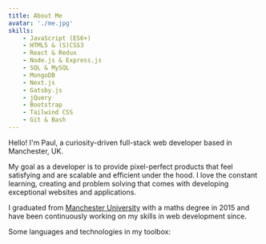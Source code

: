 ```yaml
---
title: About Me
avatar: './me.jpg'
skills:
    - JavaScript (ES6+)
    - HTML5 & (S)CSS3
    - React & Redux
    - Node.js & Express.js
    - SQL & MySQL
    - MongoDB
    - Next.js
    - Gatsby.js
    - jQuery
    - Bootstrap
    - Tailwind CSS
    - Git & Bash
---
```


Hello! I'm Paul, a curiosity-driven full-stack web developer based in Manchester, UK.

My goal as a developer is to provide pixel-perfect products that feel satisfying and are scalable and efficient under the hood. I love the constant learning, creating and problem solving that comes with developing exceptional websites and applications.

I graduated from [Manchester University](https://www.https://www.manchester.ac.uk/) with a maths degree in 2015 and have been continuously working on my skills in web development since.

Some languages and technologies in my toolbox:
